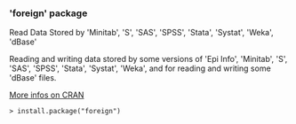 ### 'foreign' package

Read Data Stored by 'Minitab', 'S', 'SAS', 'SPSS', 'Stata', 'Systat', 'Weka', 'dBase'

Reading and writing data stored by some versions of 'Epi Info', 'Minitab', 
'S', 'SAS', 'SPSS', 'Stata', 'Systat', 'Weka', and for reading and writing 
some 'dBase' files.

[More infos on CRAN](https://cran.r-project.org/package=foreign)
```
> install.package("foreign")
```
